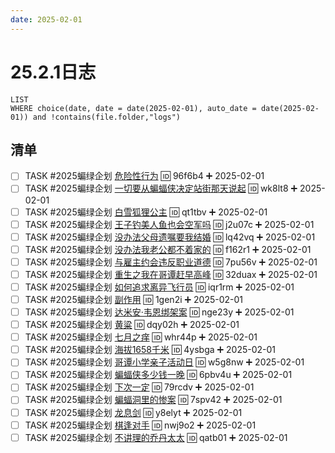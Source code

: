 ```yaml
---
date: 2025-02-01
---
```


# 25.2.1日志

```dataview
LIST
WHERE choice(date, date = date(2025-02-01), auto_date = date(2025-02-01)) and !contains(file.folder,"logs")
```

## 清单

- [ ] TASK #2025蝙绿企划 [危险性行为](../DC/危险性行为.md) 🆔 96f6b4 ➕ 2025-02-01
- [ ] TASK #2025蝙绿企划 [一切要从蝙蝠侠决定站街那天说起](../DC/一切要从蝙蝠侠决定站街那天说起.md) 🆔 wk8lt8 ➕ 2025-02-01
- [ ] TASK #2025蝙绿企划 [白雪狐狸公主](../DC/白雪狐狸公主.md) 🆔 qt1tbv ➕ 2025-02-01
- [ ] TASK #2025蝙绿企划 [王子钓美人鱼也会空军吗](../DC/王子钓美人鱼也会空军吗.md) 🆔 j2u07c ➕ 2025-02-01
- [ ] TASK #2025蝙绿企划 [没办法父母遗嘱要我结婚](../DC/没办法父母遗嘱要我结婚.md) 🆔 lq42vq ➕ 2025-02-01
- [ ] TASK #2025蝙绿企划 [没办法我老公都不着家的](../DC/没办法我老公都不着家的.md) 🆔 f162r1 ➕ 2025-02-01
- [ ] TASK #2025蝙绿企划 [与雇主约会违反职业道德](../DC/与雇主约会违反职业道德.md) 🆔 7pu56v ➕ 2025-02-01
- [ ] TASK #2025蝙绿企划 [重生之我在哥谭赶早高峰](../DC/重生之我在哥谭赶早高峰.md) 🆔 32duax ➕ 2025-02-01
- [ ] TASK #2025蝙绿企划 [如何追求离异飞行员](../DC/如何追求离异飞行员.md) 🆔 iqr1rm ➕ 2025-02-01
- [ ] TASK #2025蝙绿企划 [副作用](../DC/副作用.md) 🆔 1gen2i ➕ 2025-02-01
- [ ] TASK #2025蝙绿企划 [达米安·韦恩绑架案](../DC/达米安·韦恩绑架案.md) 🆔 nge23y ➕ 2025-02-01
- [ ] TASK #2025蝙绿企划 [黄粱](../DC/黄粱.md) 🆔 dqy02h ➕ 2025-02-01
- [ ] TASK #2025蝙绿企划 [七月之痒](../DC/七月之痒.md) 🆔 whr44p ➕ 2025-02-01
- [ ] TASK #2025蝙绿企划 [海拔1658千米](../DC/海拔1658千米.md) 🆔 4ysbga ➕ 2025-02-01
- [ ] TASK #2025蝙绿企划 [哥谭小学亲子活动日](../DC/哥谭小学亲子活动日.md) 🆔 w5g8nw ➕ 2025-02-01
- [ ] TASK #2025蝙绿企划 [蝙蝠侠多少钱一晚](../DC/蝙蝠侠多少钱一晚.md) 🆔 6pbv4u ➕ 2025-02-01
- [ ] TASK #2025蝙绿企划 [下次一定](../DC/下次一定.md) 🆔 79rcdv ➕ 2025-02-01
- [ ] TASK #2025蝙绿企划 [蝙蝠洞里的惨案](../DC/蝙蝠洞里的惨案.md) 🆔 7spv42 ➕ 2025-02-01
- [ ] TASK #2025蝙绿企划 [龙息剑](../DC/龙息剑.md) 🆔 y8elyt ➕ 2025-02-01
- [ ] TASK #2025蝙绿企划 [棋逢对手](../DC/棋逢对手.md) 🆔 nwj9o2 ➕ 2025-02-01
- [ ] TASK #2025蝙绿企划 [不讲理的乔丹太太](../DC/不讲理的乔丹太太.md) 🆔 qatb01 ➕ 2025-02-01
